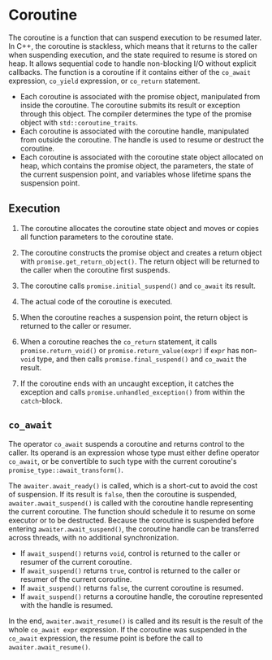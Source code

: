 # Coroutine

The coroutine is a function that can suspend execution to be resumed later. In C++, the coroutine is stackless, which means that it returns to the caller when suspending execution, and the state required to resume is stored on heap. It allows sequential code to handle non-blocking I/O without explicit callbacks. The function is a coroutine if it contains either of the `co_await` expression, `co_yield` expression, or `co_return` statement.

- Each coroutine is associated with the promise object, manipulated from inside the coroutine. The coroutine submits its result or exception through this object. The compiler determines the type of the promise object with `std::coroutine_traits`.
- Each coroutine is associated with the coroutine handle, manipulated from outside the coroutine. The handle is used to resume or destruct the coroutine.
- Each coroutine is associated with the coroutine state object allocated on heap, which contains the promise object, the parameters, the state of the current suspension point, and variables whose lifetime spans the suspension point.

## Execution

1. The coroutine allocates the coroutine state object and moves or copies all function parameters to the coroutine state.

2. The coroutine constructs the promise object and creates a return object with `promise.get_return_object()`. The return object will be returned to the caller when the coroutine first suspends.

3. The coroutine calls `promise.initial_suspend()` and `co_await` its result.

4. The actual code of the coroutine is executed.

5. When the coroutine reaches a suspension point, the return object is returned to the caller or resumer.

6. When a coroutine reaches the `co_return` statement, it calls `promise.return_void()` or `promise.return_value(expr)` if `expr` has non-`void` type, and then calls `promise.final_suspend()` and `co_await` the result.

7. If the coroutine ends with an uncaught exception, it catches the exception and calls `promise.unhandled_exception()` from within the `catch`-block.

## `co_await`

The operator `co_await` suspends a coroutine and returns control to the caller. Its operand is an expression whose type must either define operator `co_await`, or be convertible to such type with the current coroutine's `promise_type::await_transform()`.

The `awaiter.await_ready()` is called, which is a short-cut to avoid the cost of suspension. If its result is `false`, then the coroutine is suspended, `awaiter.await_suspend()` is called with the coroutine handle representing the current coroutine. The function should schedule it to resume on some executor or to be destructed. Because the coroutine is suspended before entering `awaiter.await_suspend()`, the coroutine handle can be transferred across threads, with no additional synchronization.

- If `await_suspend()` returns `void`, control is returned to the caller or resumer of the current coroutine.
- If `await_suspend()` returns `true`, control is returned to the caller or resumer of the current coroutine.
- If `await_suspend()` returns `false`, the current coroutine is resumed.
- If `await_suspend()` returns a coroutine handle, the coroutine represented with the handle is resumed.

In the end, `awaiter.await_resume()` is called and its result is the result of the whole `co_await expr` expression. If the coroutine was suspended in the `co_await` expression, the resume point is before the call to `awaiter.await_resume()`.
